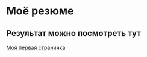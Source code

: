 # Моё резюме

## Результат можно посмотреть тут

[Моя первая страничка](https://alexkilim.github.io/resume/)
